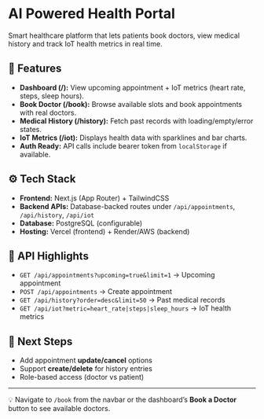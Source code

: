 # AI Powered Health Portal
Smart healthcare platform that lets patients book doctors, view medical history and track IoT health metrics in real time.  

## 🚀 Features  
- **Dashboard (/):** View upcoming appointment + IoT metrics (heart rate, steps, sleep hours).  
- **Book Doctor (/book):** Browse available slots and book appointments with real doctors.  
- **Medical History (/history):** Fetch past records with loading/empty/error states.  
- **IoT Metrics (/iot):** Displays health data with sparklines and bar charts.  
- **Auth Ready:** API calls include bearer token from `localStorage` if available.  

## ⚙️ Tech Stack  
- **Frontend:** Next.js (App Router) + TailwindCSS  
- **Backend APIs:** Database-backed routes under `/api/appointments`, `/api/history`, `/api/iot`  
- **Database:** PostgreSQL (configurable)  
- **Hosting:** Vercel (frontend) + Render/AWS (backend)  

## 📡 API Highlights  
- `GET /api/appointments?upcoming=true&limit=1` → Upcoming appointment  
- `POST /api/appointments` → Create appointment  
- `GET /api/history?order=desc&limit=50` → Past medical records  
- `GET /api/iot?metric=heart_rate|steps|sleep_hours` → IoT health metrics  

## 🔮 Next Steps  
- Add appointment **update/cancel** options  
- Support **create/delete** for history entries  
- Role-based access (doctor vs patient)  

---
💡 Navigate to `/book` from the navbar or the dashboard’s **Book a Doctor** button to see available doctors.  
